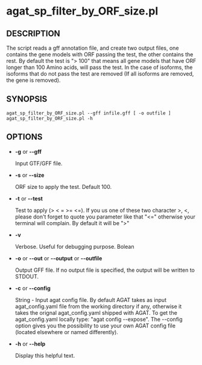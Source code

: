 # agat_sp_filter_by_ORF_size.pl

## DESCRIPTION

The script reads a gff annotation file, and create two output files,
one contains the gene models with ORF passing the test, the other contains the rest.
By default the test is "> 100" that means all gene models that have ORF longer
than 100 Amino acids, will pass the test.
In the case of isoforms, the isoforms that do not pass the test are removed
(If all isoforms are removed, the gene is removed).

## SYNOPSIS

```
agat_sp_filter_by_ORF_size.pl --gff infile.gff [ -o outfile ]
agat_sp_filter_by_ORF_size.pl -h
```

## OPTIONS

- **-g** or **--gff**

    Input GTF/GFF file.

- **-s** or **--size**

    ORF size to apply the test. Default 100.

- **-t** or **--test**

    Test to apply (> < = >= <=). If you us one of these two character >, <, please don't forget to quote you parameter like that "<=" otherwise your terminal will complain.
    By default it will be ">"


- **-v**

    Verbose. Useful for debugging purpose. Bolean

- **-o** or **--out** or **--output** or **--outfile**

    Output GFF file.  If no output file is specified, the output will be
    written to STDOUT.

- **-c** or **--config**

    String - Input agat config file. By default AGAT takes as input agat_config.yaml file from the working directory if any,
    otherwise it takes the orignal agat_config.yaml shipped with AGAT. To get the agat_config.yaml locally type: "agat config --expose".
    The --config option gives you the possibility to use your own AGAT config file (located elsewhere or named differently).

- **-h** or **--help**

    Display this helpful text.

